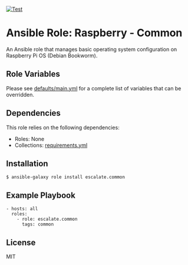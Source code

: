 [![Test](https://github.com/escalate/ansible-raspberry-common/actions/workflows/test.yml/badge.svg?branch=master&event=push)](https://github.com/escalate/ansible-raspberry-common/actions/workflows/test.yml)

# Ansible Role: Raspberry - Common

An Ansible role that manages basic operating system configuration on Raspberry Pi OS (Debian Bookworm).

## Role Variables

Please see [defaults/main.yml](https://github.com/escalate/ansible-raspberry-common/blob/master/defaults/main.yml) for a complete list of variables that can be overridden.

## Dependencies

This role relies on the following dependencies:

* Roles: None
* Collections: [requirements.yml](https://github.com/escalate/ansible-raspberry-common/blob/master/requirements.yml)

## Installation

```
$ ansible-galaxy role install escalate.common
```

## Example Playbook

```
- hosts: all
  roles:
    - role: escalate.common
      tags: common
```

## License

MIT
